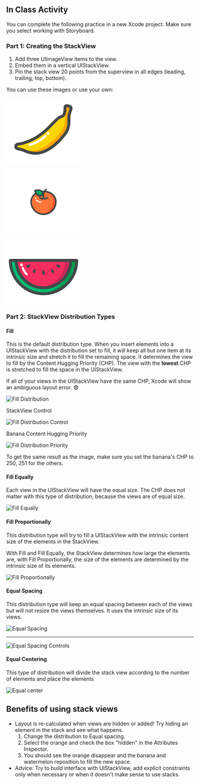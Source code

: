 ## In Class Activity

You can complete the following practice in a new Xcode project. Make sure you select working with Storyboard.

### Part 1: Creating the StackView

1. Add three UIImageView items to the view.
1. Embed them in a vertical UIStackView.
1. Pin the stack view 20 points from the superview in all edges (leading, trailing, top, bottom).

You can use these images or use your own: 

![banana](banana.png)

![tangerine](tangerine.png)

![watermellon](watermellon.png)

### Part 2: StackView Distribution Types

#### Fill

This is the default distribution type.
When you insert elements into a UIStackView with the distribution set to fill, it will keep all but one item at its intrinsic size and stretch it to fill the remaining space.
It determines the view to fill by the Content Hugging Priority (CHP). The view with the **lowest** CHP is stretched to fill the space in the UIStackView.

If all of your views in the UIStackView have the same CHP, Xcode will show an ambiguous layout error. 😨

![Fill Distribution](assets/fill-dist.png)

StackView Control

![Fill Distribution Control](assets/fill-dist-control.png)


Banana Content Hugging Priority

![Fill Distribution Priority](assets/fill-dist-priority.png)

To get the same result as the image, make sure you set the banana's CHP to 250, 251 for the others.

#### Fill Equally

Each view in the UIStackView will have the equal size. The CHP does not matter with this type of distribution, because the views are of equal size.

![Fill Equally](assets/fill-equally-dist.png)

#### Fill Proportionally

This distribution type will try to fill a UIStackView with the intrinsic content size of the elements in the StackView.

With Fill and Fill Equally, the StackView determines how large the elements are, with Fill Proportionally, the size of the elements are determined by the intrinsic size of its elements.

![Fill Proportionally](assets/fill-prop-dist.png)

#### Equal Spacing

This distribution type will keep an equal spacing between each of the views but will not resize the views themselves.
It uses the intrinsic size of its views.

![Equal Spacing](assets/equal-spacing.png)

- --

![Equal Spacing Controls](assets/equal-spacing-controls.png)


#### Equal Centering

This type of distribution will divide the stack view according to the number of elements and place the elements

![Equal center](assets/equal-center.png)

## Benefits of using stack views

- Layout is re-calculated when views are hidden or added! Try hiding an element in the stack and see what happens.
  1. Change the distribution to Equal spacing.
  2. Select the orange and check the box "hidden" in the Attributes Inspector.
  3. You should see the orange disappear and the banana and watermelon reposition to fill the new space.
- Advice: Try to build interface with UIStackView, add explicit constraints only when necessary or when it doesn't make sense to use stacks.
